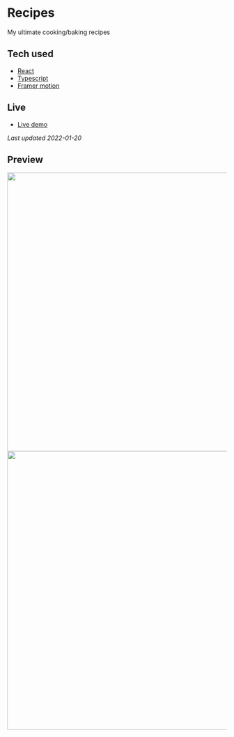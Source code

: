 # Recipes
My ultimate cooking/baking recipes


Tech used
-------------
- [React](https://reactjs.org/)
- [Typescript](https://www.typescriptlang.org/)
- [Framer motion](https://www.framer.com/motion/)


Live
-------------
- [Live demo](http://www.fralle.com/recipe)

<em>Last updated 2022-01-20</em>


Preview
-------------
<img src="https://user-images.githubusercontent.com/6375613/150353120-746d1531-1f45-4a67-8a56-489a6060981e.png" width="640" /> 
<img src="https://user-images.githubusercontent.com/6375613/150353143-bb68ce55-c414-45d4-bed5-248778773f35.png" width="640" /> 


